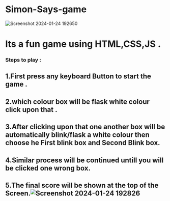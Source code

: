 # Simon-Says-game


![Screenshot 2024-01-24 192650](https://github.com/Soumya169/Simon-Says-game/assets/99471313/ae9eeec3-bc06-46bb-bd9d-749a6e39f5c7)

# Its a fun game using HTML,CSS,JS .

### Steps to play :
## 1.First press any keyboard Button to start the game .


## 2.which colour box will be flask white colour click upon that .


## 3.After clicking upon that one another box will be automatically blink/flask a white colour then choose he First blink box and Second Blink box.


## 4.Similar process will be continued untill you will be clicked one wrong box.


## 5.The final score will be shown at the top of the Screen.![Screenshot 2024-01-24 192826](https://github.com/Soumya169/Simon-Says-game/assets/99471313/7856b510-f970-4a3a-9fda-0dcab4fed208)

